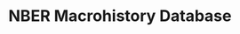 ---
contributors:
- Daniel Feenberg
- Jeff Miron
- NBER
cost: None
description: 'During the first several decades of its existence, the National Bureau
  of Economic Research (NBER) assembled an extensive data set that covers all aspects
  of the pre-WWI and interwar economies, including production, construction, employment,
  money, prices, asset market transactions, foreign trade, and government activity.
  Many series are highly disaggregated, and many exist at the monthly or quarterly
  frequency. The data set has some coverage of the United Kingdom, France and Germany,
  although it predominantly covers the United States.

  '
last_edit: Mon, 19 Jun 2023 16:46:18 GMT
location: https://www.nber.org/research/data/nber-macrohistory-database
maintained_by: 'Daniel Feenberg (feenberg at nber dot org)

  Jeff Miron (jmiron@bu.edu)

  data@nber.org

  '
open_access: 'TRUE'
related_publications: Improving the Accessibility of the NBER's Historical Data, by
  Daniel Feenberg and Jeff Miron (NBER Working Paper 5186). Published in the Journal
  of Business and Economic Statistics, Volume 15 Number 3 (July 1997) pages 293-299.
slug: nber_macrohistory
title: NBER Macrohistory Database
uuid: 9b37a63b-4bfd-43e9-815e-3fd84cd29301
versioning: 'FALSE'
---